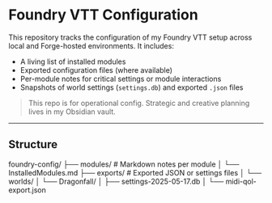 # Foundry VTT Configuration

This repository tracks the configuration of my Foundry VTT setup across local and Forge-hosted environments. It includes:

- A living list of installed modules
- Exported configuration files (where available)
- Per-module notes for critical settings or module interactions
- Snapshots of world settings (`settings.db`) and exported `.json` files

> This repo is for operational config. Strategic and creative planning lives in my Obsidian vault.

---

## Structure

foundry-config/
├── modules/                     # Markdown notes per module
│ └── InstalledModules.md
├── exports/                     # Exported JSON or settings files
│ └── worlds/
│ └── Dragonfall/
│ ├── settings-2025-05-17.db
│ └── midi-qol-export.json